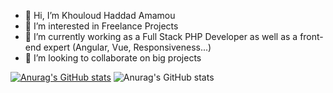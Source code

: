 - 👋 Hi, I’m Khouloud Haddad Amamou
- 👀 I’m interested in Freelance Projects
- 🌱 I’m currently working as a Full Stack PHP Developer as well as a front-end expert (Angular, Vue, Responsiveness...)
- 💞️ I’m looking to collaborate on big projects

<!---
khouloudamamou88/khouloudamamou88 is a ✨ special ✨ repository because its `README.md` (this file) appears on your GitHub profile.
You can click the Preview link to take a look at your changes.
--->
[![Anurag's GitHub stats](https://github-readme-stats.vercel.app/api?username=anuraghazra)](https://github.com/anuraghazra/github-readme-stats)
![Anurag's GitHub stats](https://github-readme-stats.vercel.app/api?username=anuraghazra&show_icons=true)


